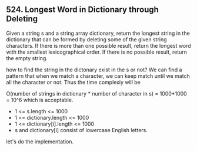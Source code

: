 ## 524. Longest Word in Dictionary through Deleting

Given a string s and a string array dictionary, return the longest string in the dictionary that can be formed by deleting some of the given string characters. If there is more than one possible result, return the longest word with the smallest lexicographical order. If there is no possible result, return the empty string.

how to find the string in the dictonary exist in the s or not? We can find a pattern that when we match a character, we can keep match until we match all the character or not. Thus the time complexiy will be

O(number of strings in dictionary * number of character in s) = 1000*1000 = 10^6 which is acceptable.

* 1 <= s.length <= 1000
* 1 <= dictionary.length <= 1000
* 1 <= dictionary[i].length <= 1000
* s and dictionary[i] consist of lowercase English letters.

let's do the implementation.